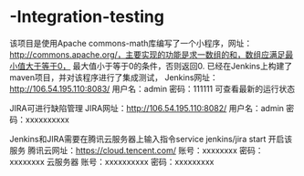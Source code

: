 # -Integration-testing
该项目是使用Apache commons-math库编写了一个小程序，网址：http://commons.apache.org/，主要实现的功能是求一数组的和，数组应满足最小值大于等于0，
最大值小于等于0的条件，否则返回0.
已经在Jenkins上构建了maven项目，并对该程序进行了集成测试，
Jenkins网址：http://106.54.195.110:8083/
用户名：admin
密码：111111
可查看最新的运行状态

JIRA可进行缺陷管理
JIRA网址：http://106.54.195.110:8082/
用户名：admin
密码：xxxxxxxxxx

Jenkins和JIRA需要在腾讯云服务器上输入指令service jenkins/jira start 开启该服务
腾讯云网址：https://cloud.tencent.com/
账号：xxxxxxxx
密码：xxxxxxxx
云服务器
账号：xxxxxxxxxx
密码：xxxxxxxxx

